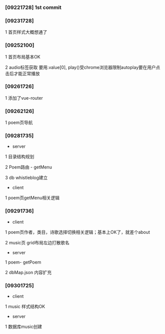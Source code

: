 ### [09221728] 1st commit

### [09231728]

1 首页样式大概想通了

### [09252100]

1 首页布局基本OK

2 audio标签获取 要用.value[0], play()受chrome浏览器限制autoplay要在用户点击后才能正常播放

### [09261726]

1 添加了vue-router

### [09262126]

1 poem页导航

### [09281735]

-  server

1 目录结构规划

2 Poem路由 - getMenu

3 db whistleblog建立

- client

1 poem页getMenu相关逻辑

### [09291736]

- client

1 poem页作者，类目，诗歌选择切换相关逻辑；基本上OK了，就差个about

2 music页 grid布局左边打散歌名

- server

1 poem- getPoem

2 dbMap.json 内容扩充

### [09301725]

- client

1 music 样式结构OK

- server

1 数据库music创建